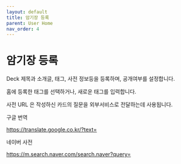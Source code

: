 ```yaml
---
layout: default
title: 암기장 등록
parent: User Home
nav_order: 4
---
```


# 암기장 등록

Deck 제목과 소개글, 태그, 사전 정보등을 등록하며, 공개여부를 설정합니다.

홈에 등록한 태그를 선택하거나, 새로운 태그를 입력합니다.

사전 URL 은 작성하신 카드의 질문을 외부서비스로 전달하는데 사용됩니다.

구글 번역

https://translate.google.co.kr/?text=

네이버 사전

https://m.search.naver.com/search.naver?query=

